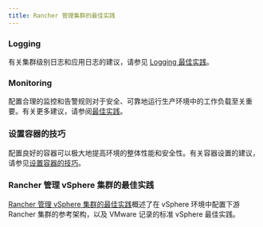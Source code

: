 ```yaml
---
title: Rancher 管理集群的最佳实践
---
```


<head>
  <link rel="canonical" href="https://ranchermanager.docs.rancher.com/zh/reference-guides/best-practices/rancher-managed-clusters"/>
</head>

### Logging

有关集群级别日志和应用日志的建议，请参见 [Logging 最佳实践](logging-best-practices.md)。

### Monitoring

配置合理的监控和告警规则对于安全、可靠地运行生产环境中的工作负载至关重要。有关更多建议，请参阅[最佳实践](monitoring-best-practices.md)。

### 设置容器的技巧

配置良好的容器可以极大地提高环境的整体性能和安全性。有关容器设置的建议，请参见[设置容器的技巧](tips-to-set-up-containers.md)。

### Rancher 管理 vSphere 集群的最佳实践

[Rancher 管理 vSphere 集群的最佳实践](rancher-managed-clusters-in-vsphere.md)概述了在 vSphere 环境中配置下游 Rancher 集群的参考架构，以及 VMware 记录的标准 vSphere 最佳实践。
